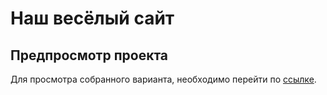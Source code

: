 # Наш весёлый сайт

## Предпросмотр проекта
Для просмотра собранного варианта, необходимо перейти по [ссылке](https://bashkatovaann.github.io/site-AAMP/index.html).
